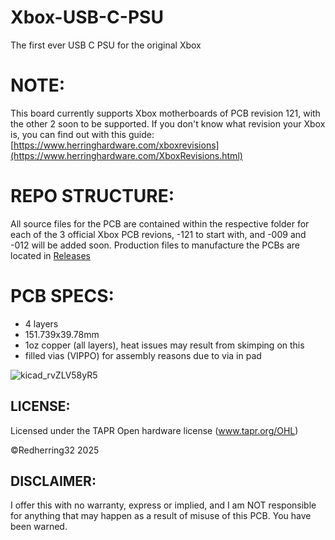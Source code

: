 # Xbox-USB-C-PSU
The first ever USB C PSU for the original Xbox

# NOTE:
This board currently supports Xbox motherboards of PCB revision 121, with the other 2 soon to be supported.
If you don't know what revision your Xbox is, you can find out with this guide: [https://www.herringhardware.com/xboxrevisions](https://www.herringhardware.com/XboxRevisions.html)

# REPO STRUCTURE:
All source files for the PCB are contained within the respective folder for each of the 3 official Xbox PCB revions,
-121 to start with, and -009 and -012 will be added soon.
Production files to manufacture the PCBs are located in [Releases](https://github.com/Redherring32/Xbox-USB-C-PSU/releases)

# PCB SPECS:
* 4 layers
* 151.739x39.78mm
* 1oz copper (all layers), heat issues may result from skimping on this
* filled vias (VIPPO) for assembly reasons due to via in pad

![kicad_rvZLV58yR5](https://github.com/user-attachments/assets/5e256504-aa61-479c-9c4e-d7f61f2c38fe)


## LICENSE:
Licensed under
the TAPR Open hardware license (www.tapr.org/OHL)

©Redherring32 2025

## DISCLAIMER:
I offer this with no warranty, express or implied, and I am NOT responsible for anything that may happen as a result of misuse of this PCB.
You have been warned.
